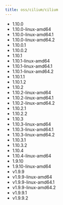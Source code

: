 ```yaml
---
title: oss/cilium/cilium
---
```

- 1.10.0
- 1.10.0-linux-amd64
- 1.10.0-linux-amd64.1
- 1.10.0-linux-amd64.2
- 1.10.0.1
- 1.10.0.2
- 1.10.1
- 1.10.1-linux-amd64
- 1.10.1-linux-amd64.1
- 1.10.1-linux-amd64.2
- 1.10.1.1
- 1.10.1.2
- 1.10.2
- 1.10.2-linux-amd64
- 1.10.2-linux-amd64.1
- 1.10.2-linux-amd64.2
- 1.10.2.1
- 1.10.2.2
- 1.10.3
- 1.10.3-linux-amd64
- 1.10.3-linux-amd64.1
- 1.10.3-linux-amd64.2
- 1.10.3.1
- 1.10.3.2
- 1.10.4
- 1.10.4-linux-amd64
- 1.9.10
- 1.9.10-linux-amd64
- v1.9.9
- v1.9.9-linux-amd64
- v1.9.9-linux-amd64.1
- v1.9.9-linux-amd64.2
- v1.9.9.1
- v1.9.9.2

